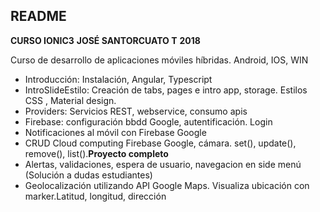 ## README
**CURSO IONIC3**
**JOSÉ SANTORCUATO T**
**2018**

Curso de desarrollo de aplicaciones móviles híbridas. Android, IOS, WIN


- Introducción: Instalación, Angular, Typescript
- IntroSlideEstilo: Creación de tabs, pages e intro app, storage. Estilos CSS , Material design.
- Providers: Servicios REST, webservice, consumo apis
- Firebase: configuración bbdd Google, autentificación. Login
- Notificaciones al móvil con Firebase Google
- CRUD Cloud computing Firebase Google, cámara. set(), update(), remove(), list().**Proyecto completo**
- Alertas, validaciones, espera de usuario, navegacion en side menú (Solución a dudas estudiantes)
- Geolocalización utilizando API Google Maps. Visualiza ubicación con marker.Latitud, longitud, dirección

